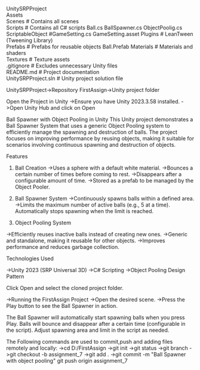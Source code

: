   UnitySRPProject  
    Assets  
    Scenes        # Contains all scenes  
    Scripts       # Contains all C# scripts  Ball.cs BallSpawner.cs ObjectPoolig.cs
    ScriptableObject #GameSetting.cs GameSetting.asset
    Plugins       # LeanTween (Tweening Library)  
    Prefabs       # Prefabs for reusable objects  Ball.Prefab
    Materials     # Materials and shaders  
    Textures      # Texture assets  
    .gitignore      # Excludes unnecessary Unity files  
    README.md       # Project documentation  
    UnitySRPProject.sln  # Unity project solution file  
  
UnitySRPProject->Repository
FirstAssign->Unity project folder

Open the Project in Unity
->Ensure you have Unity 2023.3.58 installed.
->Open Unity Hub and click on Open

Ball Spawner with Object Pooling in Unity
This Unity project demonstrates a Ball Spawner System that uses a generic Object Pooling system to efficiently manage the spawning and destruction of balls. The project focuses on improving performance by reusing objects, making it suitable for scenarios involving continuous spawning and destruction of objects.

Features

1. Ball Creation
->Uses a sphere with a default white material.
->Bounces a certain number of times before coming to rest.
->Disappears after a configurable amount of time.
->Stored as a prefab to be managed by the Object Pooler.

2. Ball Spawner System
->Continuously spawns balls within a defined area.
->Limits the maximum number of active balls (e.g., 5 at a time).
Automatically stops spawning when the limit is reached.

3. Object Pooling System

->Efficiently reuses inactive balls instead of creating new ones.
->Generic and standalone, making it reusable for other objects.
->Improves performance and reduces garbage collection.

Technologies Used

->Unity 2023 (SRP Universal 3D)
->C# Scripting
->Object Pooling Design Pattern


Click Open and select the cloned project folder.

->Running the FirstAssign Project
->Open the desired scene.
->Press the Play button to see the Ball Spawner in action.


The Ball Spawner will automatically start spawning balls when you press Play.
Balls will bounce and disappear after a certain time (configurable in the script).
Adjust spawning area and limit in the script as needed.

The Following commands are used to commit,push and adding files remotely and locally:
->cd D:/FirstAssign
->git init
->git status
->git branch
->git checkout -b assignment_7
->git add .
->git commit -m "Ball Spawner with object pooling"
git push origin assignment_7

